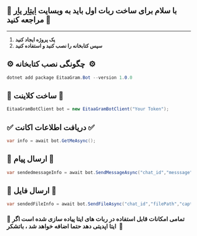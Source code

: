 ## 🔰 با سلام برای ساخت ربات اول باید به وبسایت [ایتار یار](https://eitaayar.ir/) مراجعه کنید 🔰

---

1.  **یک پروژه ایجاد کنید**
2.  **سپس کتابخانه را نصب کنید و استفاده کنید**

## **⚙️ چگونگی نصب کتابخانه  ⚙️**

```cs
dotnet add package EitaaGram.Bot --version 1.0.0
```

## 🔆 ساخت کلاینت 🔆

```cs
EitaaGramBotClient bot = new EitaaGramBotClient("Your Token");
```

## ✅ دریافت اطلاعات اکانت ✅

```cs
var info = await bot.GetMeAsync();
```

## 📨 ارسال پیام 📨

```cs
var sendedmessageInfo = await bot.SendMessageAsync("chat_id","messsage");
```

## 🔖 ارسال فایل 🔖

```cs
var sendedFileInfo = await bot.SendFileAsync("chat_id","filePath","caption");
```



### **🎁 تمامی امکانات قابل استفاده در ربات های ایتا پیاده سازی شده است اگر ایتا اپدیتی دهد حتما اضافه خواهد شد ، باتشکر  🎁**
